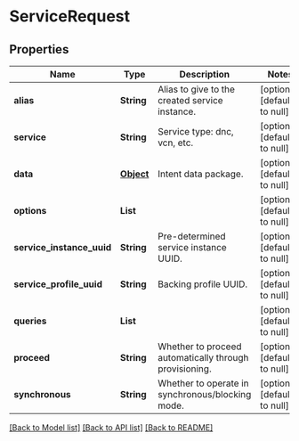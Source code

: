 # ServiceRequest
## Properties

| Name | Type | Description | Notes |
|------------ | ------------- | ------------- | -------------|
| **alias** | **String** | Alias to give to the created service instance. | [optional] [default to null] |
| **service** | **String** | Service type: dnc, vcn, etc. | [optional] [default to null] |
| **data** | [**Object**](.md) | Intent data package. | [optional] [default to null] |
| **options** | **List** |  | [optional] [default to null] |
| **service\_instance\_uuid** | **String** | Pre-determined service instance UUID. | [optional] [default to null] |
| **service\_profile\_uuid** | **String** | Backing profile UUID. | [optional] [default to null] |
| **queries** | **List** |  | [optional] [default to null] |
| **proceed** | **String** | Whether to proceed automatically through provisioning. | [optional] [default to null] |
| **synchronous** | **String** | Whether to operate in synchronous/blocking mode. | [optional] [default to null] |

[[Back to Model list]](../README.md#documentation-for-models) [[Back to API list]](../README.md#documentation-for-api-endpoints) [[Back to README]](../README.md)

